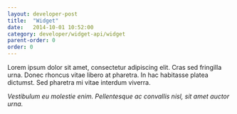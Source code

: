 ```yaml
---
layout: developer-post
title:  "Widget"
date:   2014-10-01 10:52:00
category: developer/widget-api/widget
parent-order: 0
order: 0
---
```


Lorem ipsum dolor sit amet, consectetur adipiscing elit. Cras sed fringilla urna. Donec rhoncus vitae libero at pharetra. In hac habitasse platea dictumst. Sed pharetra mi vitae interdum viverra.

*Vestibulum eu molestie enim. Pellentesque ac convallis nisl, sit amet auctor urna.*




